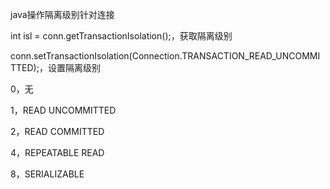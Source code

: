 java操作隔离级别针对连接

int isl = conn.getTransactionIsolation();，获取隔离级别

conn.setTransactionIsolation(Connection.TRANSACTION_READ_UNCOMMITTED);，设置隔离级别

0，无

1，READ UNCOMMITTED

2，READ COMMITTED

4，REPEATABLE READ

8，SERIALIZABLE
